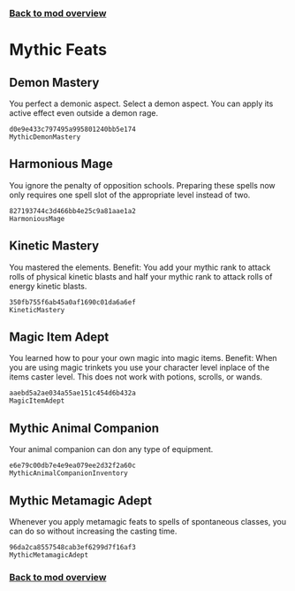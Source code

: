 ### [Back to mod overview](./README.md)

# Mythic Feats

## Demon Mastery

You perfect a demonic aspect. Select a demon aspect. You can apply its active effect even outside a demon rage.

`d0e9e433c797495a995801240bb5e174`  
`MythicDemonMastery`  

## Harmonious Mage

You ignore the penalty of opposition schools. Preparing these spells now only requires one spell slot of the appropriate level instead of two.

`827193744c3d466bb4e25c9a81aae1a2`  
`HarmoniousMage`  

## Kinetic Mastery

You mastered the elements. Benefit: You add your mythic rank to attack rolls of physical kinetic blasts and half your mythic rank to attack rolls of energy kinetic blasts.

`350fb755f6ab45a0af1690c01da6a6ef`  
`KineticMastery`  

## Magic Item Adept

You learned how to pour your own magic into magic items. Benefit: When you are using magic trinkets you use your character level inplace of the items caster level. This does not work with potions, scrolls, or wands.

`aaebd5a2ae034a55ae151c454d6b432a`  
`MagicItemAdept`  

## Mythic Animal Companion

Your animal companion can don any type of equipment.

`e6e79c00db7e4e9ea079ee2d32f2a60c`  
`MythicAnimalCompanionInventory`  

## Mythic Metamagic Adept

Whenever you apply metamagic feats to spells of spontaneous classes, you can do so without increasing the casting time.

`96da2ca8557548cab3ef6299d7f16af3`  
`MythicMetamagicAdept`  


### [Back to mod overview](./README.md)
